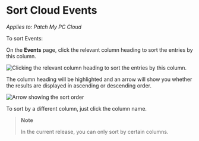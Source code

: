# Sort Cloud Events

_Applies to: Patch My PC Cloud_

To sort Events:

On the **Events** page, click the relevant column heading to sort the entries by this column.

![Clicking the relevant column heading to sort the entries by this column.](../../.gitbook/assets/image-\(627\).png)

The column heading will be highlighted and an arrow will show you whether the results are displayed in ascending or descending order.

![Arrow showing the sort order](../../.gitbook/assets/image-\(1774\).png)

To sort by a different column, just click the column name.

> **Note**
>
> In the current release, you can only sort by certain columns.
